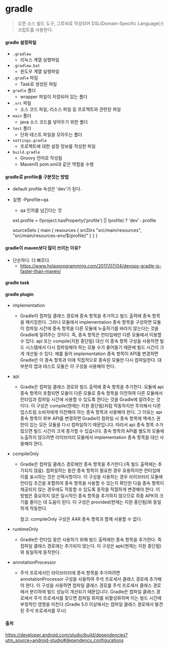 # gradle
> 오픈 소스 빌드 도구, 그루비로 작성되어 DSL(Domain-Specific Language)스크립트를 사용한다.

#### gradle 설정파일 
 - `.gradlew`
    - 리눅스 계열 실행파일
 - `.gradlew.bat`
    - 윈도우 계열 실행파일
 - `.gradle` 파일
    - Task로 생성된 파일
 - `gradle` 폴더
    - wrapper 파일이 저장되어 있는 폴더
 - `.src` 파일
    - 소스 코드 파일, 리소스 파일 등 프로젝트와 관련된 파일
 - `main` 폴더
   - java 소스 코드를 넣어두기 위한 폴더
 - `test` 폴더
   - 단위 테스트 파일을 모아두는 폴더
 - `settings.gradle`
    - 프로젝트에 대한 설정 정보를 작성한 파일
 - `build.gradle`
    - Groovy 언어로 작성됨
    - Maven의 pom.xml과 같은 역할을 수행

#### gradle로 profile을 구분짓는 방법
 - default profile 속성은 'dev'가 된다.
 - 실행 -Pprofile=qa
    - qa 인자를 넘긴다는 것
  
    
    ext.profile = (!project.hasProperty('profile') || !profile) ? 'dev' : profile
    
    sourceSets {
    	main {
    		resources {
    			srcDirs "src/main/resources", "src/main/resources-env/${profile}"
    		}
    	}
    }

#### gradle이 maven보다 많이 쓰이는 이유?
 - 단순하다. 더 빠르다.
   - https://www.holaxprogramming.com/2017/07/04/devops-gradle-is-faster-than-maven/
   
#### gradle task

#### gradle plugin
 - implementation
    -   Gradle이 컴파일 클래스 경로에 종속 항목을 추가하고 빌드 출력에 종속 항목을 패키징한다. 
        그러나 모듈에서 implementation 종속 항목을 구성하면 모듈이 컴파일 시간에 
        종속 항목을 다른 모듈에 누출하기를 바라지 않는다는 것을 Gradle에 알려주는 것이다.
        즉, 종속 항목은 런타임에만 다른 모듈에서 이용할 수 있다.
        api 또는 compile(지원 중단됨) 대신 이 종속 항목 구성을 사용하면 빌드 시스템에서 
        다시 컴파일해야 하는 모듈 수가 줄어들기 때문에 빌드 시간이 크게 개선될 수 있다. 
        예를 들어 implementation 종속 항목이 API를 변경하면 
        Gradle은 이 종속 항목과 이에 직접적으로 종속된 모듈만 다시 컴파일한다.
        대부분의 앱과 테스트 모듈은 이 구성을 사용해야 한다.
        
 - api
    -   Gradle은 컴파일 클래스 경로와 빌드 출력에 종속 항목을 추가한다. 
        모듈에 api 종속 항목이 포함되면 모듈이 다른 모듈로 종속 항목을 이전하여 
        다른 모듈에서 런타임과 컴파일 시간에 사용할 수 있도록 한다는 것을 Gradle에 알려주는 것이다.
        이 구성은 compile(현재는 지원 중단됨)처럼 작동하지만 주의해서 
        다른 업스트림 소비자에게 이전해야 하는 종속 항목과 사용해야 한다. 
        그 이유는 api 종속 항목이 외부 API를 변경하면 Gradle이 컴파일 시 
        종속 항목에 액세스 권한이 있는 모든 모듈을 다시 컴파일하기 때문입니다. 
        따라서 api 종속 항목 수가 많으면 빌드 시간이 크게 증가할 수 있습니다. 
        종속 항목의 API를 별도의 모듈에 노출하지 않으려면 라이브러리 모듈에서 
        implementation 종속 항목을 대신 사용해야 한다.
        
 - compileOnly
    -   Gradle은 컴파일 클래스 경로에만 종속 항목을 추가한다.(즉 빌드 출력에는 추가되지 않음). 
        컴파일하는 동안 종속 항목이 필요한 경우 유용하지만 런타임에 이를 표시하는 것은 선택사항이다.
        이 구성을 사용하는 경우 라이브러리 모듈에 런타임 조건을 포함하여 
        종속 항목을 사용할 수 있는지 확인한 다음 종속 항목이 제공되지 않는 경우에도 
        작동할 수 있도록 동작을 적절하게 변경해야 한다. 이 방법은 중요하지 않은 일시적인 종속 항목을 
        추가하지 않으므로 최종 APK의 크기를 줄이는 데 도움이 된다. 
        이 구성은 provided(현재는 지원 중단됨)와 동일하게 작동한다.
        
        참고: compileOnly 구성은 AAR 종속 항목과 함께 사용할 수 없다.
 - runtimeOnly
    -   Gradle은 런타임 동안 사용하기 위해 빌드 출력에만 종속 항목을 추가한다. 
        즉 컴파일 클래스 경로에는 추가되지 않는다. 
        이 구성은 apk(현재는 지원 중단됨)와 동일하게 동작한다.
        
 - annotationProcessor
    -   주석 프로세서인 라이브러리에 종속 항목을 추가하려면 annotationProcessor 구성을 사용하여 
        주석 프로세서 클래스 경로에 추가해야 한다. 
        이 구성을 사용하면 컴파일 클래스 경로를 주석 프로세서 클래스 경로에서 분리하여 빌드 성능이 개선되기 때문입니다. Gradle은 컴파일 클래스 경로에서 주석 프로세서를 찾으면 컴파일 회피를 비활성화하며 이는 빌드 시간에 부정적인 영향을 미친다
        (Gradle 5.0 이상에서는 컴파일 클래스 경로에서 발견된 주석 프로세서를 무시)
    
#### 출처
https://developer.android.com/studio/build/dependencies?utm_source=android-studio#dependency_configurations

 